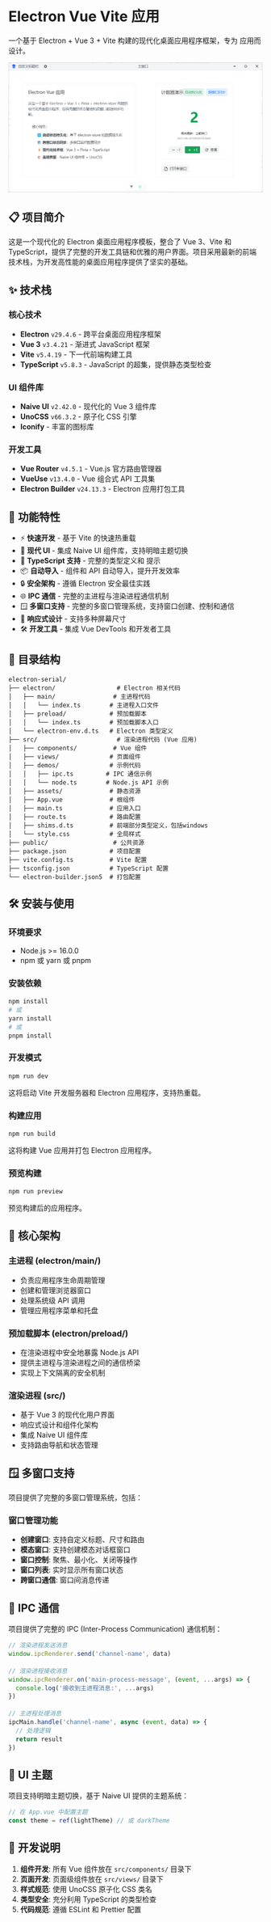 # Electron Vue Vite   应用

一个基于 Electron + Vue 3 + Vite 构建的现代化桌面应用程序框架，专为  应用而设计。

![预览](./images/home.png)

## 📋 项目简介

这是一个现代化的 Electron 桌面应用程序模板，整合了 Vue 3、Vite 和 TypeScript，提供了完整的开发工具链和优雅的用户界面。项目采用最新的前端技术栈，为开发高性能的桌面应用程序提供了坚实的基础。

## ✨ 技术栈

### 核心技术
- **Electron** `v29.4.6` - 跨平台桌面应用程序框架
- **Vue 3** `v3.4.21` - 渐进式 JavaScript 框架
- **Vite** `v5.4.19` - 下一代前端构建工具
- **TypeScript** `v5.8.3` - JavaScript 的超集，提供静态类型检查

### UI 组件库
- **Naive UI** `v2.42.0` - 现代化的 Vue 3 组件库
- **UnoCSS** `v66.3.2` - 原子化 CSS 引擎
- **Iconify** - 丰富的图标库

### 开发工具
- **Vue Router** `v4.5.1` - Vue.js 官方路由管理器
- **VueUse** `v13.4.0` - Vue 组合式 API 工具集
- **Electron Builder** `v24.13.3` - Electron 应用打包工具

## 🚀 功能特性

- ⚡️ **快速开发** - 基于 Vite 的快速热重载
- 🎨 **现代 UI** - 集成 Naive UI 组件库，支持明暗主题切换
- 🔧 **TypeScript 支持** - 完整的类型定义和 提示
- 📦 **自动导入** - 组件和 API 自动导入，提升开发效率
- 🔒 **安全架构** - 遵循 Electron 安全最佳实践
- 🌐 **IPC 通信** - 完整的主进程与渲染进程通信机制
- 🪟 **多窗口支持** - 完整的多窗口管理系统，支持窗口创建、控制和通信
- 📱 **响应式设计** - 支持多种屏幕尺寸
- 🛠️ **开发工具** - 集成 Vue DevTools 和开发者工具

## 📁 目录结构

```
electron-serial/
├── electron/                 # Electron 相关代码
│   ├── main/                # 主进程代码
│   │   └── index.ts        # 主进程入口文件
│   ├── preload/            # 预加载脚本
│   │   └── index.ts        # 预加载脚本入口
│   └── electron-env.d.ts   # Electron 类型定义
├── src/                      # 渲染进程代码 (Vue 应用)
│   ├── components/          # Vue 组件
│   ├── views/              # 页面组件
│   ├── demos/              # 示例代码
│   │   ├── ipc.ts         # IPC 通信示例
│   │   └── node.ts        # Node.js API 示例
│   ├── assets/             # 静态资源
│   ├── App.vue             # 根组件
│   ├── main.ts             # 应用入口
│   ├── route.ts            # 路由配置
│   ├── shims.d.ts          # 前端部分类型定义，包括windows
│   └── style.css           # 全局样式
├── public/                  # 公共资源
├── package.json            # 项目配置
├── vite.config.ts          # Vite 配置
├── tsconfig.json           # TypeScript 配置
└── electron-builder.json5  # 打包配置
```

## 🛠️ 安装与使用

### 环境要求

- Node.js >= 16.0.0
- npm 或 yarn 或 pnpm

### 安装依赖

```bash
npm install
# 或
yarn install
# 或
pnpm install
```

### 开发模式

```bash
npm run dev
```

这将启动 Vite 开发服务器和 Electron 应用程序，支持热重载。

### 构建应用

```bash
npm run build
```

这将构建 Vue 应用并打包 Electron 应用程序。

### 预览构建

```bash
npm run preview
```

预览构建后的应用程序。

## 🔧 核心架构

### 主进程 (electron/main/)
- 负责应用程序生命周期管理
- 创建和管理浏览器窗口
- 处理系统级 API 调用
- 管理应用程序菜单和托盘

### 预加载脚本 (electron/preload/)
- 在渲染进程中安全地暴露 Node.js API
- 提供主进程与渲染进程之间的通信桥梁
- 实现上下文隔离的安全机制

### 渲染进程 (src/)
- 基于 Vue 3 的现代化用户界面
- 响应式设计和组件化架构
- 集成 Naive UI 组件库
- 支持路由导航和状态管理

## 🪟 多窗口支持

项目提供了完整的多窗口管理系统，包括：

### 窗口管理功能
- **创建窗口**: 支持自定义标题、尺寸和路由
- **模态窗口**: 支持创建模态对话框窗口
- **窗口控制**: 聚焦、最小化、关闭等操作
- **窗口列表**: 实时显示所有窗口状态
- **跨窗口通信**: 窗口间消息传递

## 🔌 IPC 通信

项目提供了完整的 IPC (Inter-Process Communication) 通信机制：

```typescript
// 渲染进程发送消息
window.ipcRenderer.send('channel-name', data)

// 渲染进程接收消息
window.ipcRenderer.on('main-process-message', (event, ...args) => {
  console.log('接收到主进程消息:', ...args)
})

// 主进程处理消息
ipcMain.handle('channel-name', async (event, data) => {
  // 处理逻辑
  return result
})
```

## 🎨 UI 主题

项目支持明暗主题切换，基于 Naive UI 提供的主题系统：

```typescript
// 在 App.vue 中配置主题
const theme = ref(lightTheme) // 或 darkTheme
```

## 📝 开发说明

1. **组件开发**: 所有 Vue 组件放在 `src/components/` 目录下
2. **页面开发**: 页面级组件放在 `src/views/` 目录下
3. **样式规范**: 使用 UnoCSS 原子化 CSS 类名
4. **类型安全**: 充分利用 TypeScript 的类型检查
5. **代码规范**: 遵循 ESLint 和 Prettier 配置
